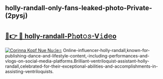 ## holly-randall-only-fans​-leaked-photo​-Private-(2pysj)


# <h2><a href="https://mediaupload.pro?title=holly-randall&ref=git">🔗👉 🔴 holly-randall-P𝚑ot𝚘𝚜-V𝚒d𝚎o</a></h2>

[![Corinna Kopf Nue Nu𝚍e𝚜](https://i.imgur.com/0qMVB7G.gif)](https://mediaupload.pro?title=holly-randall&ref=git)
Online-influencer-holly-randall,known-for-publishing-dance-and-lifestyle-content,-including-performances-and-vlogs-on-social-media-platforms.Brilliant-ventriloquist-assistant-holly-randall,celebrated-for-their-exceptional-abilities-and-accomplishments-in-assisting-ventriloquists.  